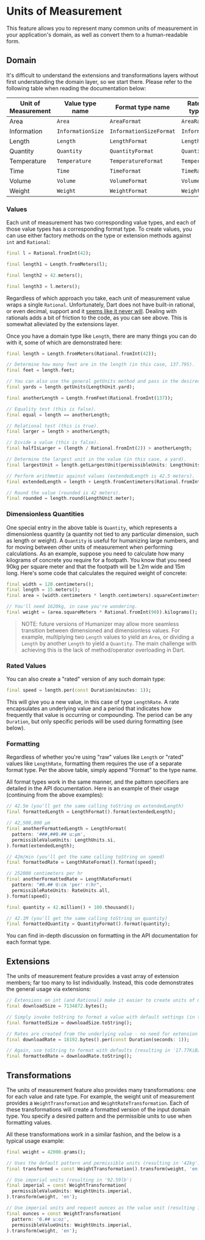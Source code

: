 # Units of Measurement

This feature allows you to represent many common units of measurement in your application's domain, as well as convert them to a human-readable form.

## Domain

It's difficult to understand the extensions and transformations layers without first understanding the domain layer, so we start there. Please refer to the following table when reading the documentation below:

| Unit of Measurement | Value type name | Format type name | Rated value type name | Rated format type name |
|-|-|-|-|-|
| Area | `Area` | `AreaFormat` | `AreaRate` | `AreaRateFormat` |
| Information | `InformationSize` | `InformationSizeFormat` | `InformationRate` | `InformationRateFormat` |
| Length | `Length` | `LengthFormat` | `LengthRate` | `LengthRateFormat` |
| Quantity | `Quantity` | `QuantityFormat` | `QuantityRate` | `QuantityRateFormat` |
| Temperature | `Temperature` | `TemperatureFormat` | `TemperatureRate` | `TemperatureRateFormat` |
| Time | `Time` | `TimeFormat` | `TimeRate` | `TimeRateFormat` |
| Volume | `Volume` | `VolumeFormat` | `VolumeRate` | `VolumeRateFormat` |
| Weight | `Weight` | `WeightFormat` | `WeightRate` | `WeightRateFormat` |

### Values

Each unit of measurement has two corresponding value types, and each of those value types has a corresponding format type. To create values, you can use either factory methods on the type or extension methods against `int` and `Rational`:

```dart
final l = Rational.fromInt(42);

final length1 = Length.fromMeters(l);

final length2 = 42.meters();

final length3 = l.meters();
```

Regardless of which approach you take, each unit of measurement value wraps a single `Rational`. Unfortunately, Dart does not have built-in rational, or even decimal, support and it [seems like it never will](https://github.com/dart-lang/sdk/issues/681). Dealing with rationals adds a bit of friction to the code, as you can see above. This is somewhat alleviated by the extensions layer.

Once you have a domain type like `Length`, there are many things you can do with it, some of which are demonstrated here:

```dart
final length = Length.fromMeters(Rational.fromInt(42));

// Determine how many feet are in the length (in this case, 137.795).
final feet = length.feet;

// You can also use the general getUnits method and pass in the desired unit.
final yards = length.getUnits(LengthUnit.yard);

final anotherLength = Length.fromFeet(Rational.fromInt(137));

// Equality test (this is false).
final equal = length == anotherLength;

// Relational test (this is true).
final larger = length > anotherLength;

// Divide a value (this is false).
final halfIsLarger = (length / Rational.fromInt(2)) > anotherLength;

// Determine the largest unit in the value (in this case, a yard).
final largestUnit = length.getLargestUnit(permissibleUnits: LengthUnits.imperial);

// Perform arithmetic against values (extendedLength is 42.5 meters).
final extendedLength = length + Length.fromCentimeters(Rational.fromInt(50));

// Round the value (rounded is 42 meters).
final rounded = length.round(LengthUnit.meter);
```

### Dimensionless Quantities

One special entry in the above table is `Quantity`, which represents a dimensionless quantity (a quantity not tied to any particular dimension, such as length or weight). A `Quantity` is useful for humanizing large numbers, and for moving between other units of measurement when performing calculations. As an example, suppose you need to calculate how many kilograms of concrete you require for a footpath. You know that you need 90kg per square meter and that the footpath will be 1.2m wide and 15m long. Here's some code that calculates the required weight of concrete:

```dart
final width = 120.centimeters();
final length = 15.meters();
final area = (width.centimeters * length.centimeters).squareCentimeters();

// You'll need 1620kg, in case you're wondering.
final weight = (area.squareMeters * Rational.fromInt(90)).kilograms();
```

> NOTE: future versions of Humanizer may allow more seamless transition between dimensioned and dimensionless values. For example, multiplying two `Length` values to yield an `Area`, or dividing a `Length` by another `Length` to yield a `Quantity`. The main challenge with achieving this is the lack of method/operator overloading in Dart.

### Rated Values

You can also create a "rated" version of any such domain type:

```dart
final speed = length.per(const Duration(minutes: 1));
```

This will give you a new value, in this case of type `LengthRate`. A rate encapsulates an underlying value and a period that indicates how frequently that value is occurring or compounding. The period can be any `Duration`, but only specific periods will be used during formatting (see below).

### Formatting

Regardless of whether you're using "raw" values like `Length` or "rated" values like `LengthRate`, formatting them requires the use of a separate format type. Per the above table, simply append "Format" to the type name.

All format types work in the same manner, and the pattern specifiers are detailed in the API documentation. Here is an example of their usage (continuing from the above examples):

```dart
// 42.5m (you'll get the same calling toString on extendedLength)
final formattedLength = LengthFormat().format(extendedLength);

// 42,500,000 μm
final anotherFormattedLength = LengthFormat(
  pattern: '###,##0.## u:μm',
  permissibleValueUnits: LengthUnits.si,
).format(extendedLength);

// 42m/min (you'll get the same calling toString on speed)
final formattedRate = LengthRateFormat().format(speed);

// 252000 centimeters per hr
final anotherFormattedRate = LengthRateFormat(
  pattern: "#0.## U:cm 'per' r:hr",
  permissibleRateUnits: RateUnits.all,
).format(speed);

final quantity = 42.million() + 100.thousand();

// 42.1M (you'll get the same calling toString on quantity)
final formattedQuantity = QuantityFormat().format(quantity);
```

You can find in-depth discussion on formatting in the API documentation for each format type.

## Extensions

The units of measurement feature provides a vast array of extension members; far too many to list individually. Instead, this code demonstrates the general usage via extensions:

```dart
// Extensions on int (and Rational) make it easier to create units of measurement values.
final downloadSize = 7134872.bytes();

// Simply invoke toString to format a value with default settings (in this case, '6.8MiB')
final formattedSize = downloadSize.toString();

// Rates are created from the underlying value - no need for extension support.
final downloadRate = 18192.bytes().per(const Duration(seconds: 1));

// Again, use toString to format with defaults (resulting in '17.77KiB/s' here)
final formattedRate = downloadRate.toString();
```

## Transformations

The units of measurement feature also provides many transformations: one for each value and rate type. For example, the weight unit of measurement provides a `WeightTransformation` and `WeightRateTransformation`. Each of these transformations will create a formatted version of the input domain type. You specify a desired pattern and the permissible units to use when formatting values.

All these transformations work in a similar fashion, and the below is a typical usage example:

```dart
final weight = 42000.grams();

// Uses the default pattern and permissible units (resulting in '42kg')
final transformed = const WeightTransformation().transform(weight, 'en');

// Use imperial units (resulting in '92.59lb')
final imperial = const WeightTransformation(
  permissibleValueUnits: WeightUnits.imperial,
).transform(weight, 'en');

// Use imperial units and request ounces as the value unit (resulting in '1481.51 oz')
final ounces = const WeightTransformation(
  pattern: '0.## u:oz',
  permissibleValueUnits: WeightUnits.imperial,
).transform(weight, 'en');
```